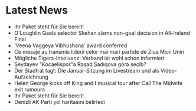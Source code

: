 # Latest News
-  Ihr Paket steht für Sie bereit!
-  O'Loughlin Gaels selector Skehan slams non-goal decision in All-Ireland Final
-  ‘Veena Vaggeya Vibhushana’ award conferred
-  Ce mesaje au transmis liderii celor mai mari partide de Ziua Micii Uniri
-  Mögliche Tigers-Insolvenz: Verband ist wohl schon informiert
-  Şeydayev "Kocaelispor"a Rəşad Sadıqova görə seçib?
-  Der Stadtrat tagt: Die Januar-Sitzung im Livestream und als Video-Aufzeichnung
-  Helen George kicks off King and I musical tour after Call The Midwife exit rumours
-  Ihr Paket steht für Sie bereit!
-  Denizli AK Parti yol haritasını belirledi
